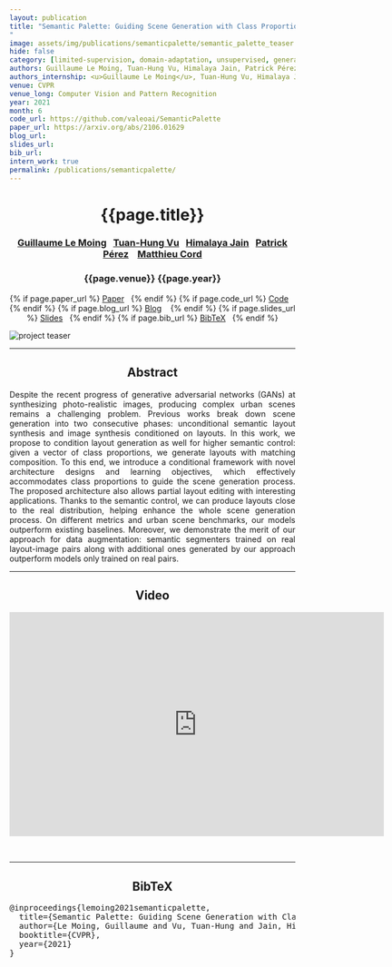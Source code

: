 ```yaml
---
layout: publication
title: "Semantic Palette: Guiding Scene Generation with Class Proportions
"
image: assets/img/publications/semanticpalette/semantic_palette_teaser.jpg
hide: false
category: [limited-supervision, domain-adaptation, unsupervised, generalization]
authors: Guillaume Le Moing, Tuan-Hung Vu, Himalaya Jain, Patrick Pérez and Matthieu Cord
authors_internship: <u>Guillaume Le Moing</u>, Tuan-Hung Vu, Himalaya Jain, Patrick Pérez and Matthieu Cord
venue: CVPR
venue_long: Computer Vision and Pattern Recognition
year: 2021
month: 6
code_url: https://github.com/valeoai/SemanticPalette
paper_url: https://arxiv.org/abs/2106.01629
blog_url:
slides_url:
bib_url:
intern_work: true
permalink: /publications/semanticpalette/
---
```


<h1 align="center"> {{page.title}} </h1>
<!-- Simple call of authors -->
<!-- <h3 align="center"> {{page.authors}} </h3> -->
<!-- Alternatively you can add links to author pages -->
<h3 align="center"> <a href="https://16lemoing.github.io/">Guillaume Le Moing</a>&nbsp;&nbsp; <a href="https://tuanhungvu.github.io/">Tuan-Hung Vu</a>&nbsp;&nbsp; <a href="https://himalayajain.github.io/">Himalaya Jain</a>&nbsp;&nbsp; <a href="https://ptrckprz.github.io/">Patrick Pérez</a> &nbsp;&nbsp; <a href="https://cord.isir.upmc.fr/">Matthieu Cord</a> </h3>


<h3 align="center"> {{page.venue}} {{page.year}} </h3>

<div align="center">
  <p>
    {% if page.paper_url %}
    <a href="{{ page.paper_url }}"><i class="far fa-file-pdf"></i> Paper</a>&nbsp;&nbsp;
    {% endif %}
    {% if page.code_url %}
    <a href="{{ page.code_url }}"><i class="fab fa-github"></i> Code</a> &nbsp;&nbsp;
    {% endif %}
    {% if page.blog_url %}
    <a href="{{ page.blog_url }}"><i class="fab fa-blogger"></i> Blog</a> &nbsp;&nbsp;
    {% endif %}
    {% if page.slides_url %}
    <a href="{{ page.slides_url }}"><i class="far fa-file-pdf"></i> Slides</a>&nbsp;&nbsp;
    {% endif %}
    {% if page.bib_url %}
    <a href="{{ page.bib_url}}"><i class="far fa-file-alt"></i> BibTeX</a>&nbsp;&nbsp;
    {% endif %}
  </p>
</div>

<div class="publication-teaser">
    <img src="../../{{ page.image }}" alt="project teaser"/>
</div>


<hr>

<h2  align="center"> Abstract</h2>

<p align="justify">Despite the recent progress of generative adversarial networks (GANs) at synthesizing photo-realistic images, producing complex urban scenes remains a challenging problem. Previous works break down scene generation into two consecutive phases: unconditional semantic layout synthesis and image synthesis conditioned on layouts. In this work, we propose to condition layout generation as well for higher semantic control: given a vector of class proportions, we generate layouts with matching composition. To this end, we introduce a conditional framework with novel architecture designs and learning objectives, which effectively accommodates class proportions to guide the scene generation process. The proposed architecture also allows partial layout editing with interesting applications. Thanks to the semantic control, we can produce layouts close to the real distribution, helping enhance the whole scene generation process. On different metrics and urban scene benchmarks, our models outperform existing baselines. Moreover, we demonstrate the merit of our approach for data augmentation: semantic segmenters trained on real layout-image pairs along with additional ones generated by our approach outperform models only trained on real pairs.</p>

<hr>

<h2 align="center"> Video</h2>

<p align="center">
  <iframe width="660" height="395" src="https://www.youtube.com/embed/ejkbaJD4Emk" frameborder="0" allow="autoplay; encrypted-media" allowfullscreen align="center"></iframe>
</p>

<br>
<hr>

<h2  align="center">BibTeX</h2>
<left>
  <pre class="bibtex-box">
@inproceedings{lemoing2021semanticpalette,
  title={Semantic Palette: Guiding Scene Generation with Class Proportions},
  author={Le Moing, Guillaume and Vu, Tuan-Hung and Jain, Himalaya and P{\'e}rez, Patrick and Cord, Mathieu},
  booktitle={CVPR},
  year={2021}
}</pre>
</left>

<br>
